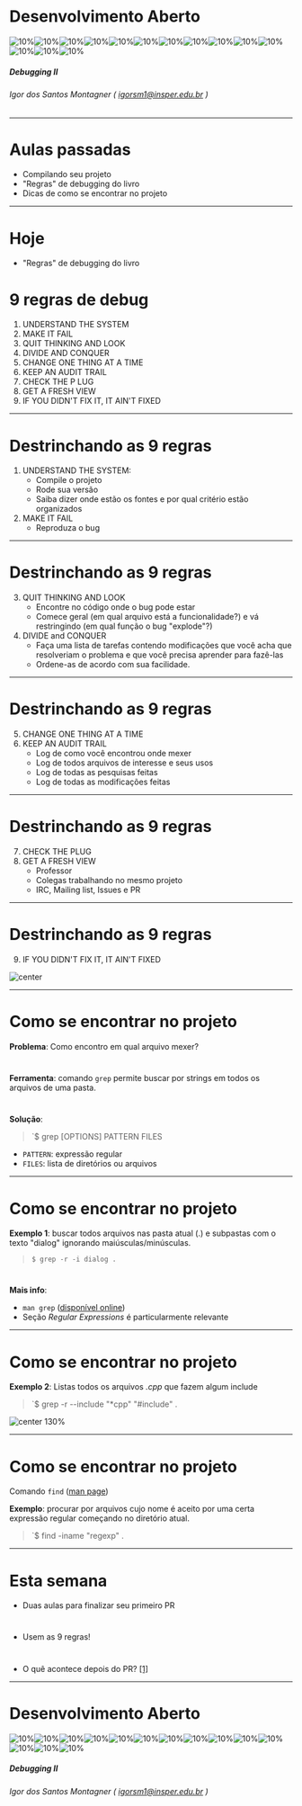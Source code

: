 <!-- $theme: default -->

Desenvolvimento Aberto
===

![10%](capa.svg)![10%](capa.svg)![10%](capa.svg)![10%](capa.svg)![10%](capa.svg)![10%](capa.svg)![10%](capa.svg)![10%](capa.svg)![10%](capa.svg)![10%](capa.svg)![10%](capa.svg)![10%](capa.svg)![10%](capa.svg)![10%](capa.svg)

##### Debugging II


###### Igor dos Santos Montagner ( [igorsm1@insper.edu.br](mailto:igorsm1@insper.edu.br) )

---

# Aulas passadas

* Compilando seu projeto
* "Regras" de debugging do livro
* Dicas de como se encontrar no projeto

---

# Hoje

* "Regras" de debugging do livro

# 9 regras de debug

1. UNDERSTAND THE SYSTEM
1. MAKE IT FAIL
1. QUIT THINKING AND LOOK
1. DIVIDE AND CONQUER
1. CHANGE ONE THING AT A TIME
1. KEEP AN AUDIT TRAIL
1. CHECK THE P LUG
1. GET A FRESH VIEW
1. IF YOU DIDN'T FIX IT, IT AIN'T FIXED

---

# Destrinchando as 9 regras

1. UNDERSTAND THE SYSTEM: 
	- Compile o projeto
	- Rode sua versão 
	- Saiba dizer onde estão os fontes e por qual critério estão organizados
1. MAKE IT FAIL
	- Reproduza o bug

---
# Destrinchando as 9 regras

3. QUIT THINKING AND LOOK
	- Encontre no código onde o bug pode estar
	- Comece geral (em qual arquivo está a funcionalidade?) e vá restringindo (em qual função o bug "explode"?)
1. DIVIDE and CONQUER
	- Faça uma lista de tarefas contendo modificações que você acha que resolveriam o problema e que você precisa aprender para fazê-las
	- Ordene-as de acordo com sua facilidade. 

---
# Destrinchando as 9 regras

5. CHANGE ONE THING AT A TIME
7. KEEP AN AUDIT TRAIL
	- Log de como você encontrou onde mexer
	- Log de todos arquivos de interesse e seus usos
	- Log de todas as pesquisas feitas
	- Log de todas as modificações feitas

---
# Destrinchando as 9 regras

7. CHECK THE PLUG
8. GET A FRESH VIEW
	- Professor
	- Colegas trabalhando no mesmo projeto
	- IRC, Mailing list, Issues e PR

---
# Destrinchando as 9 regras

9. IF YOU DIDN'T FIX IT, IT AIN'T FIXED

![center](doesnt-work.png)


---
# Como se encontrar no projeto

**Problema**: Como encontro em qual arquivo mexer?

#

**Ferramenta**: comando `grep` permite buscar por strings em todos os arquivos de uma pasta. 

#

**Solução**: 

> `$ grep [OPTIONS] PATTERN FILES

* `PATTERN`: expressão regular
* `FILES`: lista de diretórios ou arquivos

---
# Como se encontrar no projeto

**Exemplo 1**: buscar todos arquivos nas pasta atual (.) e subpastas com o texto "dialog" ignorando maiúsculas/minúsculas.

> `$ grep -r -i dialog .`

#

# 

**Mais info**:
* `man grep` ([disponível online](https://linux.die.net/man/1/egrep))
* Seção *Regular Expressions* é particularmente relevante

---
# Como se encontrar no projeto

**Exemplo 2**: Listas todos os arquivos *.cpp* que fazem algum include

> `$ grep -r --include "*cpp" "#include" .

![center 130%](grep.png)

---
# Como se encontrar no projeto 

Comando `find` ([man page](http://man7.org/linux/man-pages/man1/find.1.html))

**Exemplo**: procurar por arquivos cujo nome é aceito por uma certa expressão regular começando no diretório atual.

> `$ find -iname "regexp" .

---
# Esta semana

* Duas aulas para finalizar seu primeiro PR

#

* Usem as 9 regras! 

# 

* O quê acontece depois do PR? [[1]](https://github.com/spyder-ide/spyder/pull/7698)



---

Desenvolvimento Aberto
===

![10%](capa.svg)![10%](capa.svg)![10%](capa.svg)![10%](capa.svg)![10%](capa.svg)![10%](capa.svg)![10%](capa.svg)![10%](capa.svg)![10%](capa.svg)![10%](capa.svg)![10%](capa.svg)![10%](capa.svg)![10%](capa.svg)![10%](capa.svg)

##### Debugging II


###### Igor dos Santos Montagner ( [igorsm1@insper.edu.br](mailto:igorsm1@insper.edu.br) )
